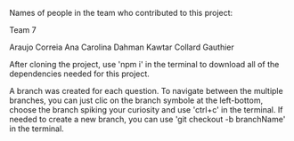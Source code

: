 Names of people in the team who contributed to this project:

Team 7

Araujo Correia Ana Carolina
Dahman Kawtar
Collard Gauthier

After cloning the project, use 'npm i' in the terminal to download all of the dependencies needed for this project.

A branch was created for each question. To navigate between the multiple branches, you can just clic on the branch symbole at the left-bottom, choose the branch spiking your curiosity and use 'ctrl+c' in the terminal.
If needed to create a new branch, you can use 'git checkout -b branchName' in the terminal.
